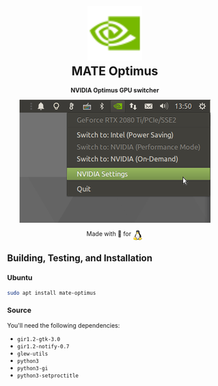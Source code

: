 <h1 align="center">
  <img src="usr/share/pixmaps/optimus-indicator-nvidia.svg" alt="MATE Optimus" width="128" height="128">
  <br />
  MATE Optimus
</h1>

<p align="center"><b>NVIDIA Optimus GPU switcher</b></p>

<div align="center"><img src=".github/mate-optimus-19.10.1.png" alt="MATE Optimus Screenshot"></div>

<p align="center">Made with 💝 for <img src="https://raw.githubusercontent.com/anythingcodes/slack-emoji-for-techies/gh-pages/emoji/tux.png" align="top" width="24" /></p>

## Building, Testing, and Installation

### Ubuntu

```bash
sudo apt install mate-optimus
```

### Source

You'll need the following dependencies:

  * `gir1.2-gtk-3.0`
  * `gir1.2-notify-0.7`
  * `glew-utils`
  * `python3`
  * `python3-gi`
  * `python3-setproctitle`